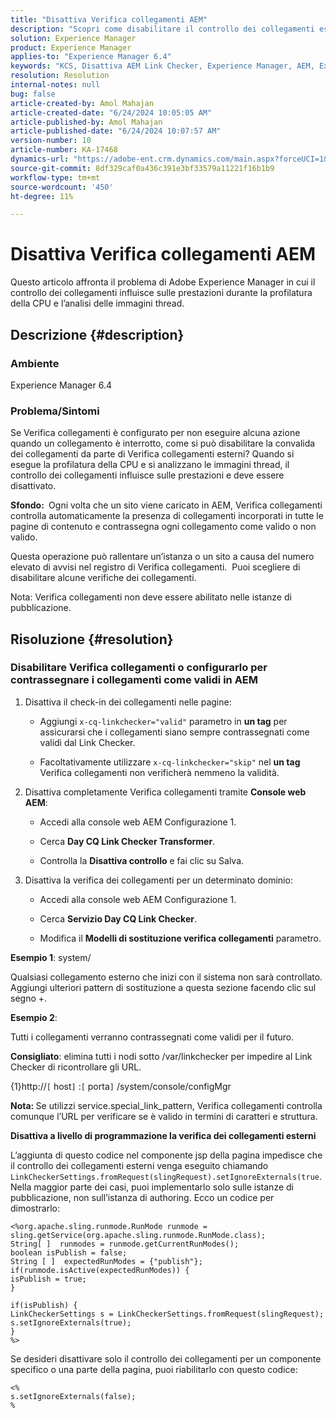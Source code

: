 ```yaml
---
title: "Disattiva Verifica collegamenti AEM"
description: "Scopri come disabilitare il controllo dei collegamenti esterni dalla convalida dei collegamenti in Adobe Experience Manager (AEM)."
solution: Experience Manager
product: Experience Manager
applies-to: "Experience Manager 6.4"
keywords: "KCS, Disattiva AEM Link Checker, Experience Manager, AEM, Experience Manager"
resolution: Resolution
internal-notes: null
bug: false
article-created-by: Amol Mahajan
article-created-date: "6/24/2024 10:05:05 AM"
article-published-by: Amol Mahajan
article-published-date: "6/24/2024 10:07:57 AM"
version-number: 10
article-number: KA-17468
dynamics-url: "https://adobe-ent.crm.dynamics.com/main.aspx?forceUCI=1&pagetype=entityrecord&etn=knowledgearticle&id=9c53ab35-1132-ef11-840a-6045bd02de5c"
source-git-commit: 8df329caf0a436c391e3bf33579a11221f16b1b9
workflow-type: tm+mt
source-wordcount: '450'
ht-degree: 11%

---
```


# Disattiva Verifica collegamenti AEM


Questo articolo affronta il problema di Adobe Experience Manager in cui il controllo dei collegamenti influisce sulle prestazioni durante la profilatura della CPU e l’analisi delle immagini thread.

## Descrizione {#description}


### <b>Ambiente</b>

Experience Manager 6.4

### <b>Problema/Sintomi</b>

Se Verifica collegamenti è configurato per non eseguire alcuna azione quando un collegamento è interrotto, come si può disabilitare la convalida dei collegamenti da parte di Verifica collegamenti esterni? Quando si esegue la profilatura della CPU e si analizzano le immagini thread, il controllo dei collegamenti influisce sulle prestazioni e deve essere disattivato.

<b>Sfondo: </b> Ogni volta che un sito viene caricato in AEM, Verifica collegamenti controlla automaticamente la presenza di collegamenti incorporati in tutte le pagine di contenuto e contrassegna ogni collegamento come valido o non valido.

Questa operazione può rallentare un’istanza o un sito a causa del numero elevato di avvisi nel registro di Verifica collegamenti.  Puoi scegliere di disabilitare alcune verifiche dei collegamenti.

Nota: Verifica collegamenti non deve essere abilitato nelle istanze di pubblicazione.


## Risoluzione {#resolution}


### Disabilitare Verifica collegamenti o configurarlo per contrassegnare i collegamenti come validi in AEM

1. Disattiva il check-in dei collegamenti nelle pagine:

   - Aggiungi `x-cq-linkchecker="valid"` parametro in <b>un tag</b> per assicurarsi che i collegamenti siano sempre contrassegnati come validi dal Link Checker.


   - Facoltativamente utilizzare `x-cq-linkchecker="skip"` nel <b>un tag</b> Verifica collegamenti non verificherà nemmeno la validità.
2. Disattiva completamente Verifica collegamenti tramite <b>Console web AEM</b>:
   - Accedi alla console web AEM Configurazione 1.


   - Cerca <b>Day CQ Link Checker Transformer</b>.


   - Controlla la <b>Disattiva controllo</b> e fai clic su Salva.
3. Disattiva la verifica dei collegamenti per un determinato dominio:
   - Accedi alla console web AEM Configurazione 1.


   - Cerca <b>Servizio Day CQ Link Checker</b>.


   - Modifica il <b>Modelli di sostituzione verifica collegamenti</b> parametro.


<b>Esempio 1</b>: system/

Qualsiasi collegamento esterno che inizi con il sistema non sarà controllato. Aggiungi ulteriori pattern di sostituzione a questa sezione facendo clic sul segno +.

<b>Esempio 2</b>:

Tutti i collegamenti verranno contrassegnati come validi per il futuro.

<b>Consigliato</b>: elimina tutti i nodi sotto /var/linkchecker per impedire al Link Checker di ricontrollare gli URL.

{1}http://`[` host`]` :`[` porta`]` /system/console/configMgr

<b>Nota: </b>Se utilizzi service.special_link_pattern, Verifica collegamenti controlla comunque l’URL per verificare se è valido in termini di caratteri e struttura.

<b>Disattiva a livello di programmazione la verifica dei collegamenti esterni</b>

L’aggiunta di questo codice nel componente jsp della pagina impedisce che il controllo dei collegamenti esterni venga eseguito chiamando `LinkCheckerSettings.fromRequest(slingRequest).setIgnoreExternals(true`. Nella maggior parte dei casi, puoi implementarlo solo sulle istanze di pubblicazione, non sull’istanza di authoring. Ecco un codice per dimostrarlo:




```
<%org.apache.sling.runmode.RunMode runmode = sling.getService(org.apache.sling.runmode.RunMode.class);
String[ ]  runmodes = runmode.getCurrentRunModes();
boolean isPublish = false;
String [ ]  expectedRunModes = {"publish"};
if(runmode.isActive(expectedRunModes)) {
isPublish = true;
}

if(isPublish) {
LinkCheckerSettings s = LinkCheckerSettings.fromRequest(slingRequest);
s.setIgnoreExternals(true);
}
%>
```




Se desideri disattivare solo il controllo dei collegamenti per un componente specifico o una parte della pagina, puoi riabilitarlo con questo codice:


```
<%
s.setIgnoreExternals(false);
%
```

